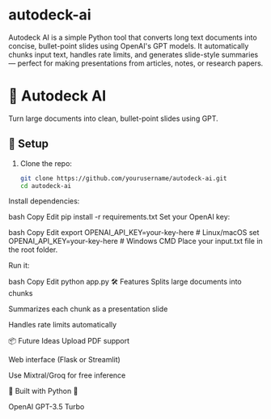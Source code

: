 # autodeck-ai
Autodeck AI is a simple Python tool that converts long text documents into concise, bullet-point slides using OpenAI's GPT models. It automatically chunks input text, handles rate limits, and generates slide-style summaries — perfect for making presentations from articles, notes, or research papers.

# 🧠 Autodeck AI

Turn large documents into clean, bullet-point slides using GPT.

## 🚀 Setup

1. Clone the repo:
   ```bash
   git clone https://github.com/yourusername/autodeck-ai.git
   cd autodeck-ai
Install dependencies:

bash
Copy
Edit
pip install -r requirements.txt
Set your OpenAI key:

bash
Copy
Edit
export OPENAI_API_KEY=your-key-here  # Linux/macOS
set OPENAI_API_KEY=your-key-here     # Windows CMD
Place your input.txt file in the root folder.

Run it:

bash
Copy
Edit
python app.py
🛠 Features
Splits large documents into chunks

Summarizes each chunk as a presentation slide

Handles rate limits automatically

📦 Future Ideas
Upload PDF support

Web interface (Flask or Streamlit)

Use Mixtral/Groq for free inference

🧠 Built with
Python 🐍

OpenAI GPT-3.5 Turbo
